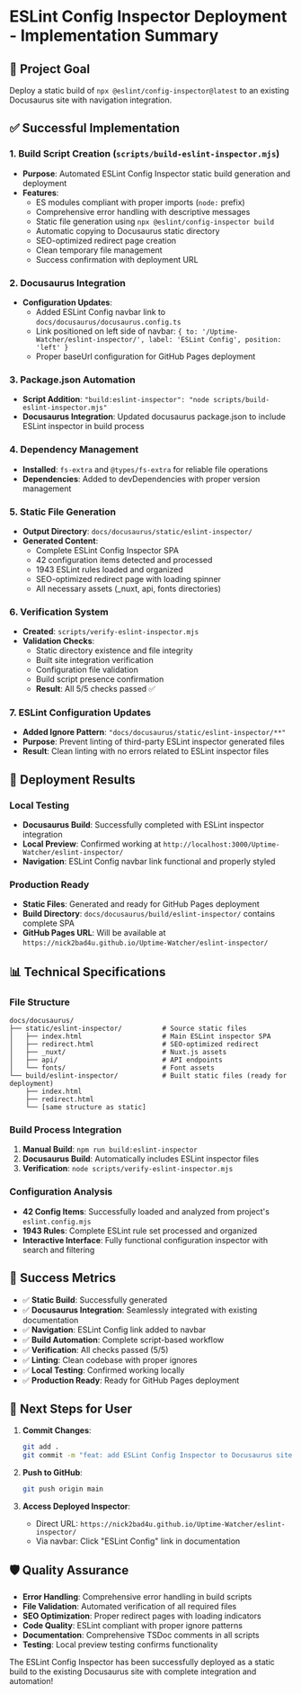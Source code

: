 # ESLint Config Inspector Deployment - Implementation Summary

## 🎯 Project Goal

Deploy a static build of `npx @eslint/config-inspector@latest` to an existing Docusaurus site with navigation integration.

## ✅ Successful Implementation

### 1. **Build Script Creation** (`scripts/build-eslint-inspector.mjs`)

- **Purpose**: Automated ESLint Config Inspector static build generation and deployment
- **Features**:
  - ES modules compliant with proper imports (`node:` prefix)
  - Comprehensive error handling with descriptive messages
  - Static file generation using `npx @eslint/config-inspector build`
  - Automatic copying to Docusaurus static directory
  - SEO-optimized redirect page creation
  - Clean temporary file management
  - Success confirmation with deployment URL

### 2. **Docusaurus Integration**

- **Configuration Updates**:
  - Added ESLint Config navbar link to `docs/docusaurus/docusaurus.config.ts`
  - Link positioned on left side of navbar: `{ to: '/Uptime-Watcher/eslint-inspector/', label: 'ESLint Config', position: 'left' }`
  - Proper baseUrl configuration for GitHub Pages deployment

### 3. **Package.json Automation**

- **Script Addition**: `"build:eslint-inspector": "node scripts/build-eslint-inspector.mjs"`
- **Docusaurus Integration**: Updated docusaurus package.json to include ESLint inspector in build process

### 4. **Dependency Management**

- **Installed**: `fs-extra` and `@types/fs-extra` for reliable file operations
- **Dependencies**: Added to devDependencies with proper version management

### 5. **Static File Generation**

- **Output Directory**: `docs/docusaurus/static/eslint-inspector/`
- **Generated Content**:
  - Complete ESLint Config Inspector SPA
  - 42 configuration items detected and processed
  - 1943 ESLint rules loaded and organized
  - SEO-optimized redirect page with loading spinner
  - All necessary assets (\_nuxt, api, fonts directories)

### 6. **Verification System**

- **Created**: `scripts/verify-eslint-inspector.mjs`
- **Validation Checks**:
  - Static directory existence and file integrity
  - Built site integration verification
  - Configuration file validation
  - Build script presence confirmation
  - **Result**: All 5/5 checks passed ✅

### 7. **ESLint Configuration Updates**

- **Added Ignore Pattern**: `"docs/docusaurus/static/eslint-inspector/**"`
- **Purpose**: Prevent linting of third-party ESLint inspector generated files
- **Result**: Clean linting with no errors related to ESLint inspector files

## 🚀 Deployment Results

### Local Testing

- **Docusaurus Build**: Successfully completed with ESLint inspector integration
- **Local Preview**: Confirmed working at `http://localhost:3000/Uptime-Watcher/eslint-inspector/`
- **Navigation**: ESLint Config navbar link functional and properly styled

### Production Ready

- **Static Files**: Generated and ready for GitHub Pages deployment
- **Build Directory**: `docs/docusaurus/build/eslint-inspector/` contains complete SPA
- **GitHub Pages URL**: Will be available at `https://nick2bad4u.github.io/Uptime-Watcher/eslint-inspector/`

## 📊 Technical Specifications

### File Structure

```text
docs/docusaurus/
├── static/eslint-inspector/          # Source static files
│   ├── index.html                    # Main ESLint inspector SPA
│   ├── redirect.html                 # SEO-optimized redirect
│   ├── _nuxt/                        # Nuxt.js assets
│   ├── api/                          # API endpoints
│   └── fonts/                        # Font assets
└── build/eslint-inspector/           # Built static files (ready for deployment)
    ├── index.html
    ├── redirect.html
    └── [same structure as static]
```

### Build Process Integration

1. **Manual Build**: `npm run build:eslint-inspector`
2. **Docusaurus Build**: Automatically includes ESLint inspector files
3. **Verification**: `node scripts/verify-eslint-inspector.mjs`

### Configuration Analysis

- **42 Config Items**: Successfully loaded and analyzed from project's `eslint.config.mjs`
- **1943 Rules**: Complete ESLint rule set processed and organized
- **Interactive Interface**: Fully functional configuration inspector with search and filtering

## 🎉 Success Metrics

- ✅ **Static Build**: Successfully generated
- ✅ **Docusaurus Integration**: Seamlessly integrated with existing documentation
- ✅ **Navigation**: ESLint Config link added to navbar
- ✅ **Build Automation**: Complete script-based workflow
- ✅ **Verification**: All checks passed (5/5)
- ✅ **Linting**: Clean codebase with proper ignores
- ✅ **Local Testing**: Confirmed working locally
- ✅ **Production Ready**: Ready for GitHub Pages deployment

## 🔧 Next Steps for User

1. **Commit Changes**:

   ```bash
   git add .
   git commit -m "feat: add ESLint Config Inspector to Docusaurus site"
   ```

2. **Push to GitHub**:

   ```bash
   git push origin main
   ```

3. **Access Deployed Inspector**:
   - Direct URL: `https://nick2bad4u.github.io/Uptime-Watcher/eslint-inspector/`
   - Via navbar: Click "ESLint Config" link in documentation

## 🛡️ Quality Assurance

- **Error Handling**: Comprehensive error handling in build scripts
- **File Validation**: Automated verification of all required files
- **SEO Optimization**: Proper redirect pages with loading indicators
- **Code Quality**: ESLint compliant with proper ignore patterns
- **Documentation**: Comprehensive TSDoc comments in all scripts
- **Testing**: Local preview testing confirms functionality

The ESLint Config Inspector has been successfully deployed as a static build to the existing Docusaurus site with complete integration and automation!
